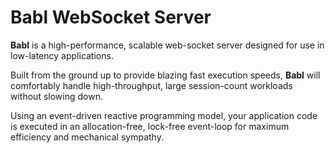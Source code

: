 # Babl WebSocket Server

**Babl** is a high-performance, scalable web-socket server designed for use in low-latency applications.

Built from the ground up to provide blazing fast execution speeds,
**Babl** will comfortably handle high-throughput, large session-count workloads without slowing down.

Using an event-driven reactive programming model, your application code is executed in an 
allocation-free, lock-free event-loop for maximum efficiency and mechanical sympathy.
